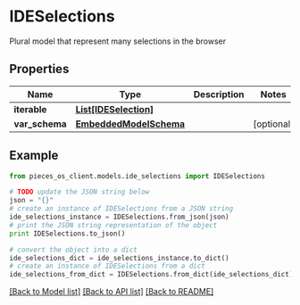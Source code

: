 # IDESelections

Plural model that represent many selections in the browser

## Properties
Name | Type | Description | Notes
------------ | ------------- | ------------- | -------------
**iterable** | [**List[IDESelection]**](IDESelection.md) |  | 
**var_schema** | [**EmbeddedModelSchema**](EmbeddedModelSchema.md) |  | [optional] 

## Example

```python
from pieces_os_client.models.ide_selections import IDESelections

# TODO update the JSON string below
json = "{}"
# create an instance of IDESelections from a JSON string
ide_selections_instance = IDESelections.from_json(json)
# print the JSON string representation of the object
print IDESelections.to_json()

# convert the object into a dict
ide_selections_dict = ide_selections_instance.to_dict()
# create an instance of IDESelections from a dict
ide_selections_from_dict = IDESelections.from_dict(ide_selections_dict)
```
[[Back to Model list]](../README.md#documentation-for-models) [[Back to API list]](../README.md#documentation-for-api-endpoints) [[Back to README]](../README.md)


